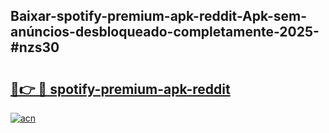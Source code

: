 ## Baixar-spotify-premium-apk-reddit-Apk-sem-anúncios-desbloqueado-completamente-2025-#nzs30

# <h2><a href="https://ainizakaria.my?title=spotify-premium-apk-reddit&ref=22M">🔗👉 🔴 spotify-premium-apk-reddit</a></h2>

[![acn](https://github.com/user-attachments/assets/0f9c940e-d8b0-45ae-aac7-cd30a18b3e1c)](https://ainizakaria.my?title=spotify-premium-apk-reddit&ref=22M)

